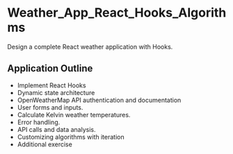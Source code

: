 # Weather_App_React_Hooks_Algorithms
Design a complete React weather application with Hooks.
## Application Outline
* Implement React Hooks
* Dynamic state architecture
* OpenWeatherMap API authentication and documentation
* User forms and inputs.
* Calculate Kelvin weather temperatures.
* Error handling.
* API calls and data analysis.
* Customizing algorithms with iteration
* Additional exercise